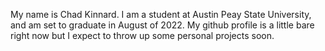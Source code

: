 My name is Chad Kinnard. I am a student at Austin Peay State University, and am set to graduate in August of 2022. My github profile is a little bare right now but I expect to throw up some personal projects soon.
